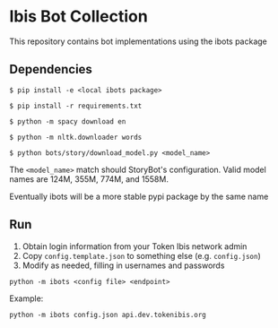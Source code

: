 # Ibis Bot Collection

This repository contains bot implementations using the ibots package

## Dependencies

`$ pip install -e <local ibots package>`

`$ pip install -r requirements.txt`

`$ python -m spacy download en`

`$ python -m nltk.downloader words`

`$ python bots/story/download_model.py <model_name>`

The `<model_name>` match should StoryBot's configuration. Valid model
names are 124M, 355M, 774M, and 1558M.

Eventually ibots will be a more stable pypi package by the same name

## Run

1. Obtain login information from your Token Ibis network admin
2. Copy `config.template.json` to something else (e.g. `config.json`)
3. Modify as needed, filling in usernames and passwords

`python -m ibots <config file> <endpoint>`

Example:

`python -m ibots config.json api.dev.tokenibis.org`
